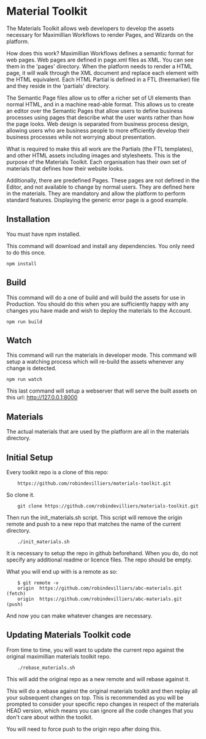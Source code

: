# Material Toolkit

The Materials Toolkit allows web developers to develop the assets necessary for Maximillian Workflows to render Pages,
and Wizards on the platform.

How does this work? Maximillian Workflows defines a semantic format for web
pages. Web pages are defined in page.xml files as XML. You can see them in the &apos;pages&apos; directory. When
the platform needs to render a HTML page, it will walk through the XML document and replace each element with
the HTML equivalent. Each HTML Partial is defined in a FTL (freemarker) file and they reside in the &apos;partials&apos;
directory.

The Semantic Page files allow us to offer a richer set of UI elements than normal HTML, and in a machine
read-able format. This allows us to create an editor over the Semantic Pages that allow users to define
business processes using pages that describe what the user wants rather than how the page looks. Web design is
separated from business process design, allowing users who are business people to more efficiently develop
their business processes while not worrying about presentation.

What is required to make this all work are the Partials (the FTL templates), and other HTML assets including
images and stylesheets. This is the purpose of the Materials Toolkit. Each organisation has their own set of
materials that defines how their website looks.

Additionally, there are predefined Pages. These pages are not defined in the Editor, and not available to change
by normal users. They are defined here in the materials. They are mandatory and allow the platform to perform
standard features. Displaying the generic error page is a good example.

## Installation

You must have npm installed.

This command will download and install any dependencies. You only need to do this once.

```
npm install
```

## Build

This command will do a one of build and will build the assets for use in Production. You should do this when you are
sufficiently happy with any changes you have made and wish to deploy the materials to the Account.

```
npm run build
```

## Watch

This command will run the materials in developer mode. This command will setup a watching process which will re-build
the assets whenever any change is detected.

```
npm run watch
```

This last command will setup a webserver that will serve the built assets on this url:  http://127.0.0.1:8000

## Materials

The actual materials that are used by the platform are all in the materials directory.


## Initial Setup

Every toolkit repo is a clone of this repo:

```
    https://github.com/robindevilliers/materials-toolkit.git
```

So clone it.

```
    git clone https://github.com/robindevilliers/materials-toolkit.git
```

Then run the init_materials.sh script.  This script will remove the origin remote and push to a new repo
that matches the name of the current directory.

```
    ./init_materials.sh
```

It is necessary to setup the repo in github beforehand.  When you do, do not specify any additional readme or licence
files.  The repo  should be empty.

What you will  end up with is a remote as so:

```
    $ git remote -v
    origin  https://github.com/robindevilliers/abc-materials.git (fetch)
    origin  https://github.com/robindevilliers/abc-materials.git (push)
```

And now you can make  whatever changes are necessary.

## Updating Materials Toolkit code

From time to time, you will  want to update the current repo against the original maximillian materials toolkit repo.

```
    ./rebase_materials.sh
```

This will add the original repo as a new remote and will rebase against it.

This will do a rebase against the original materials toolkit and then replay all your subsequent changes on top.
This is recommended as you will be prompted to consider your specific repo changes in respect of the materials HEAD
version, which means you can ignore all the code changes that you don't care about within the toolkit.

You will need to force push to the origin repo after doing this.